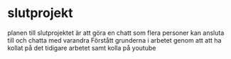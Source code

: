 # slutprojekt
planen till slutprojektet är att göra en chatt som flera personer kan ansluta till och chatta med varandra
Förstått grunderna i arbetet genom att att ha kollat på det tidigare arbetet samt kolla på youtube 
